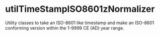 # utilTimeStampISO8601zNormalizer
Utility classes to take an ISO-8601 like timestamp and make an ISO-8601 conforming version
within the 1-9999 CE (AD) year range. 
